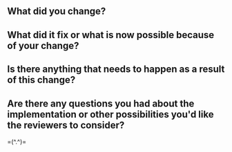 ## What did you change?

## What did it fix or what is now possible because of your change?

## Is there anything that needs to happen as a result of this change?

## Are there any questions you had about the implementation or other possibilities you'd like the reviewers to consider?


=(^.^)=


